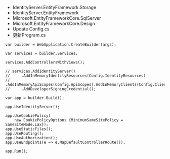 * IdentityServer.EntityFramework.Storage
* IdentityServer.EntityFramework
* Microsoft.EntityFrameworkCore.SqlServer
* Microsoft.EntityFrameworkCore.Design
* Update Config.cs
* 更新Program.cs
```
var builder = WebApplication.CreateBuilder(args);

var services = builder.Services;

services.AddControllersWithViews();

// services.AddIdentityServer()
//     .AddInMemoryIdentityResources(Config.IdentityResources)
//     .AddInMemoryApiScopes(Config.ApiScopes).AddInMemoryClients(Config.Clients)
//     .AddDeveloperSigningCredential();

var app = builder.Build();

app.UseIdentityServer();

app.UseCookiePolicy(
    new CookiePolicyOptions {MinimumSameSitePolicy = SameSiteMode.Lax});
app.UseStaticFiles();
app.UseRouting();
app.UseAuthorization();
app.UseEndpoints(e => e.MapDefaultControllerRoute());

app.Run();
```